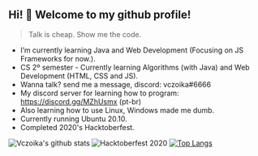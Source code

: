 ## Hi! 👋 Welcome to my github profile! 

> Talk is cheap. Show me the code.
  
- I’m currently learning Java and Web Development (Focusing on JS Frameworks for now.).  
- CS 2º semester - Currently learning Algorithms (with Java) and Web Development (HTML, CSS and JS).  
- Wanna talk? send me a message, discord: vczoika#6666  
- My discord server for learning how to program: https://discord.gg/MZhUsmx (pt-br)  
- Also learning how to use Linux, Windows made me dumb.  
- Currently running Ubuntu 20.10.    
- Completed 2020's Hacktoberfest.  
  
![Vczoika's github stats](https://github-readme-stats.vercel.app/api?username=vczoika&show_icons=false&theme=synthwave)
![Hacktoberfest 2020](https://cdn.discordapp.com/attachments/594033079123705866/767579090055462922/unknown.png)
[![Top Langs](https://github-readme-stats.vercel.app/api/top-langs/?username=vczoika&layout=compact)](https://github.com/vczoika/github-readme-stats)

